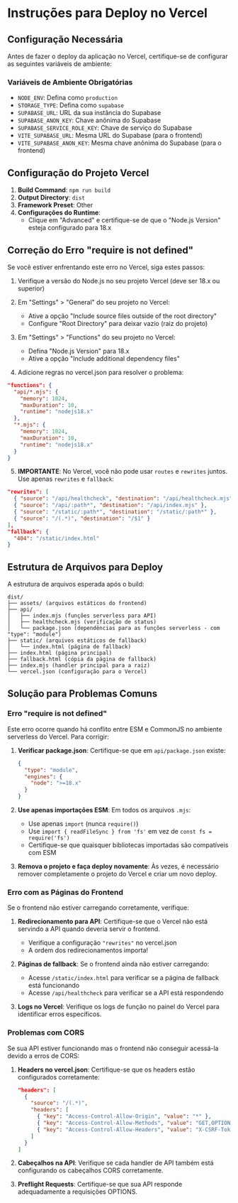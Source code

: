 # Instruções para Deploy no Vercel

## Configuração Necessária

Antes de fazer o deploy da aplicação no Vercel, certifique-se de configurar as seguintes variáveis de ambiente:

### Variáveis de Ambiente Obrigatórias
- `NODE_ENV`: Defina como `production`
- `STORAGE_TYPE`: Defina como `supabase`
- `SUPABASE_URL`: URL da sua instância do Supabase
- `SUPABASE_ANON_KEY`: Chave anônima do Supabase
- `SUPABASE_SERVICE_ROLE_KEY`: Chave de serviço do Supabase
- `VITE_SUPABASE_URL`: Mesma URL do Supabase (para o frontend)
- `VITE_SUPABASE_ANON_KEY`: Mesma chave anônima do Supabase (para o frontend)

## Configuração do Projeto Vercel

1. **Build Command**: `npm run build`
2. **Output Directory**: `dist`
3. **Framework Preset**: Other
4. **Configurações do Runtime**:
   - Clique em "Advanced" e certifique-se de que o "Node.js Version" esteja configurado para 18.x

## Correção do Erro "require is not defined"

Se você estiver enfrentando este erro no Vercel, siga estes passos:

1. Verifique a versão do Node.js no seu projeto Vercel (deve ser 18.x ou superior)
2. Em "Settings" > "General" do seu projeto no Vercel:
   - Ative a opção "Include source files outside of the root directory"
   - Configure "Root Directory" para deixar vazio (raiz do projeto)

3. Em "Settings" > "Functions" do seu projeto no Vercel:
   - Defina "Node.js Version" para 18.x
   - Ative a opção "Include additional dependency files"

4. Adicione regras no vercel.json para resolver o problema:
```json
"functions": {
  "api/*.mjs": {
    "memory": 1024,
    "maxDuration": 10,
    "runtime": "nodejs18.x"
  },
  "*.mjs": {
    "memory": 1024,
    "maxDuration": 10,
    "runtime": "nodejs18.x"
  }
}
```

5. **IMPORTANTE**: No Vercel, você não pode usar `routes` e `rewrites` juntos. Use apenas `rewrites` e `fallback`:
```json
"rewrites": [
  { "source": "/api/healthcheck", "destination": "/api/healthcheck.mjs" },
  { "source": "/api/:path*", "destination": "/api/index.mjs" },
  { "source": "/static/:path*", "destination": "/static/:path*" },
  { "source": "/(.*)", "destination": "/$1" }
],
"fallback": {
  "404": "/static/index.html"
}
```

## Estrutura de Arquivos para Deploy

A estrutura de arquivos esperada após o build:

```
dist/
├── assets/ (arquivos estáticos do frontend)
├── api/
│   ├── index.mjs (funções serverless para API)
│   ├── healthcheck.mjs (verificação de status)
│   └── package.json (dependências para as funções serverless - com "type": "module")
├── static/ (arquivos estáticos de fallback)
│   └── index.html (página de fallback)
├── index.html (página principal)
├── fallback.html (cópia da página de fallback)
├── index.mjs (handler principal para a raiz)
└── vercel.json (configuração para o Vercel)
```

## Solução para Problemas Comuns

### Erro "require is not defined"
Este erro ocorre quando há conflito entre ESM e CommonJS no ambiente serverless do Vercel. Para corrigir:

1. **Verificar package.json**: Certifique-se que em `api/package.json` existe:
   ```json
   {
     "type": "module",
     "engines": {
       "node": ">=18.x"
     }
   }
   ```

2. **Use apenas importações ESM**: Em todos os arquivos `.mjs`:
   - Use apenas `import` (nunca `require()`)
   - Use `import { readFileSync } from 'fs'` em vez de `const fs = require('fs')`
   - Certifique-se que quaisquer bibliotecas importadas são compatíveis com ESM

3. **Remova o projeto e faça deploy novamente**: Às vezes, é necessário remover completamente o projeto do Vercel e criar um novo deploy.

### Erro com as Páginas do Frontend

Se o frontend não estiver carregando corretamente, verifique:

1. **Redirecionamento para API**: Certifique-se que o Vercel não está servindo a API quando deveria servir o frontend.
   - Verifique a configuração `"rewrites"` no vercel.json
   - A ordem dos redirecionamentos importa!

2. **Páginas de fallback**: Se o frontend ainda não estiver carregando:
   - Acesse `/static/index.html` para verificar se a página de fallback está funcionando
   - Acesse `/api/healthcheck` para verificar se a API está respondendo

3. **Logs no Vercel**: Verifique os logs de função no painel do Vercel para identificar erros específicos.

### Problemas com CORS

Se sua API estiver funcionando mas o frontend não conseguir acessá-la devido a erros de CORS:

1. **Headers no vercel.json**: Certifique-se que os headers estão configurados corretamente:
   ```json
   "headers": [
     {
       "source": "/(.*)",
       "headers": [
         { "key": "Access-Control-Allow-Origin", "value": "*" },
         { "key": "Access-Control-Allow-Methods", "value": "GET,OPTIONS,PATCH,DELETE,POST,PUT" },
         { "key": "Access-Control-Allow-Headers", "value": "X-CSRF-Token, X-Requested-With, Accept, Accept-Version, Content-Length, Content-MD5, Content-Type, Date, X-Api-Version, Authorization" }
       ]
     }
   ]
   ```

2. **Cabeçalhos na API**: Verifique se cada handler de API também está configurando os cabeçalhos CORS corretamente.

3. **Preflight Requests**: Certifique-se que sua API responde adequadamente a requisições OPTIONS.